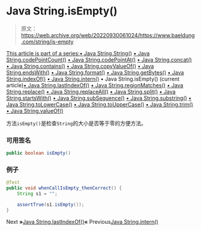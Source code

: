 # Java String.isEmpty()

> 原文：<https://web.archive.org/web/20220930061024/https://www.baeldung.com/string/is-empty>

[This article is part of a series:](javascript:void(0);)[• Java String.String()](/web/20220829143229/https://www.baeldung.com/string/constructor)
[• Java String.codePointCount()](/web/20220829143229/https://www.baeldung.com/string/code-point-count)
[• Java String.codePointAt()](/web/20220829143229/https://www.baeldung.com/string/code-point-at)
[• Java String.concat()](/web/20220829143229/https://www.baeldung.com/string/concat)
[• Java String.contains()](/web/20220829143229/https://www.baeldung.com/string/contains)
[• Java String.copyValueOf()](/web/20220829143229/https://www.baeldung.com/string/copy-value-of)
[• Java String.endsWith()](/web/20220829143229/https://www.baeldung.com/string/ends-with)
[• Java String.format()](/web/20220829143229/https://www.baeldung.com/string/format)
[• Java String.getBytes()](/web/20220829143229/https://www.baeldung.com/string/get-bytes)
[• Java String.indexOf()](/web/20220829143229/https://www.baeldung.com/string/index-of)
[• Java String.intern()](/web/20220829143229/https://www.baeldung.com/string/intern)
• Java String.isEmpty() (current article)[• Java String.lastIndexOf()](/web/20220829143229/https://www.baeldung.com/string/last-index-of)
[• Java String.regionMatches()](/web/20220829143229/https://www.baeldung.com/string/region-matches)
[• Java String.replace()](/web/20220829143229/https://www.baeldung.com/string/replace)
[• Java String.replaceAll()](/web/20220829143229/https://www.baeldung.com/string/replace-all)
[• Java String.split()](/web/20220829143229/https://www.baeldung.com/string/split)
[• Java String.startsWith()](/web/20220829143229/https://www.baeldung.com/string/starts-with)
[• Java String.subSequence()](/web/20220829143229/https://www.baeldung.com/string/sub-sequence)
[• Java String.substring()](/web/20220829143229/https://www.baeldung.com/string/substring)
[• Java String.toLowerCase()](/web/20220829143229/https://www.baeldung.com/string/to-lower-case)
[• Java String.toUpperCase()](/web/20220829143229/https://www.baeldung.com/string/to-upper-case)
[• Java String.trim()](/web/20220829143229/https://www.baeldung.com/string/trim)
[• Java String.valueOf()](/web/20220829143229/https://www.baeldung.com/string/value-of)

方法`isEmpty()`是检查`String`的大小是否等于零的方便方法。

### 可用签名

```java
public boolean isEmpty()
```

### 例子

```java
@Test
public void whenCallIsEmpty_thenCorrect() {
    String s1 = "";

    assertTrue(s1.isEmpty());
}
```

Next **»**[Java String.lastIndexOf()](/web/20220829143229/https://www.baeldung.com/string/last-index-of)**«** Previous[Java String.intern()](/web/20220829143229/https://www.baeldung.com/string/intern)